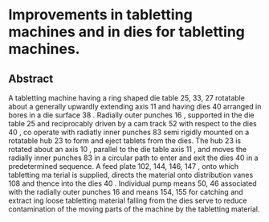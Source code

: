 # Improvements in tabletting machines and in dies for tabletting machines.

## Abstract
A tabletting machine having a ring shaped die table 25, 33, 27 rotatable about a generally upwardly extending axis 11 and having dies 40 arranged in bores in a die surface 38 . Radially outer punches 16 , supported in the die table 25 and reciprocably driven by a cam track 52 with respect to the dies 40 , co operate with radiatly inner punches 83 semi rigidly mounted on a rotatable hub 23 to form and eject tablets from the dies. The hub 23 is rotated about an axis 10 , parallel to the die table axis 11 , and moves the radially inner punches 83 in a circular path to enter and exit the dies 40 in a predetermined sequence. A feed plate 102, 144, 146, 147 , onto which tabletting ma terial is supplied, directs the material onto distribution vanes 108 and thence into the dies 40 . Individual pump means 50, 46 associated with the radially outer punches 16 and means 154, 155 for catching and extract ing loose tabletting material falling from the dies serve to reduce contamination of the moving parts of the machine by the tabletting material.